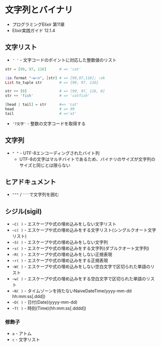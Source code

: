 # 文字列とバイナリ
- プログラミングElixir 第11章
- Elixir実践ガイド 12.1.4

## 文字リスト
- `' '` - 文字コードのポイントに対応した整数値のリスト

```exs
str = [99, 97, 116]      # => 'cat'

:io.format "~w~n", [str] # => [99,97,116]; :ok
List.to_tuple str        # => {99, 97, 116}

str ++ [0]               # => [99, 97, 116, 0]
str ++ 'fish'            # => 'catfish'

[head | tail] = str      #=> 'cat'
head                     # => 99
tail                     # =>'at'
```

- `'?文字'` - 整数の文字コードを取得する

## 文字列
- `" "` - UTF-8エンコーディングされたバイト列
  - UTF-8の文字はマルチバイトであるため、バイナリのサイズが文字列のサイズと同じとは限らない

## ヒアドキュメント
- `"""` / `'''`で文字列を囲む

## シジル(sigil)
- `~C( )` - エスケープや式の埋め込みをしない文字リスト
- `~c( )` - エスケープや式の埋め込みをする文字リスト(シングルクオート文字リスト)
- `~S( )` - エスケープや式の埋め込みをしない文字列
- `~s( )` - エスケープや式の埋め込みをする文字列(ダブルクオート文字列)
- `~R( )` - エスケープや式の埋め込みをしない正規表現
- `~r( )` - エスケープや式の埋め込みをする正規表現
- `~W( )` - エスケープや式の埋め込みをしない空白文字で区切られた単語のリスト
- `~w( )` - エスケープや式の埋め込みをする空白文字で区切られた単語のリスト
- `~N( )` - タイムゾーンを持たないNaiveDateTime(yyyy-mm-dd hh:mm:ss[.ddd])
- `~D( )` - 日付(Date)(yyyy-mm-dd)
- `~T( )` - 時刻(Time)(hh:mm:ss[.dddd])

### 修飾子
- `a` - アトム
- `c` - 文字リスト
